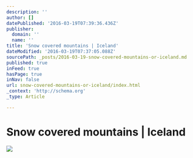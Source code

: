 ```yaml
---
description: ''
author: []
datePublished: '2016-03-19T07:39:36.436Z'
publisher:
  domain: ''
  name: ''
title: 'Snow covered mountains | Iceland'
dateModified: '2016-03-19T07:37:05.088Z'
sourcePath: _posts/2016-03-19-snow-covered-mountains-or-iceland.md
published: true
inFeed: true
hasPage: true
inNav: false
url: snow-covered-mountains-or-iceland/index.html
_context: 'http://schema.org'
_type: Article

---
```

# Snow covered mountains | Iceland
![](https://the-grid-user-content.s3-us-west-2.amazonaws.com/17b9a44b-052e-4732-ad41-eb6baa649a08.png)